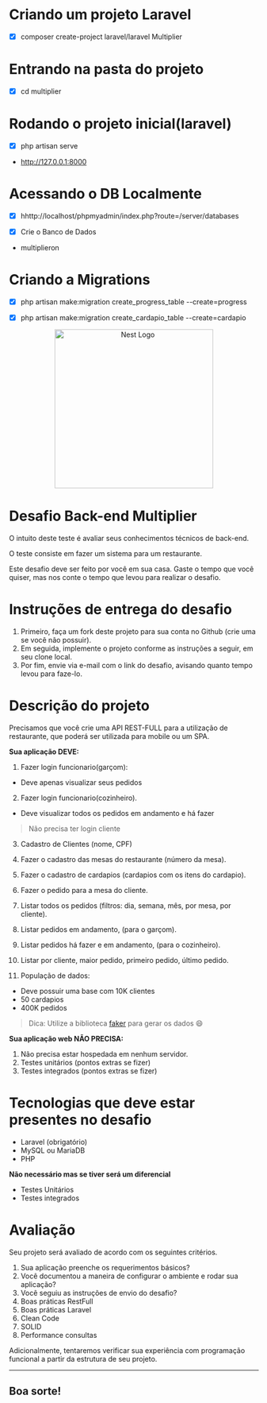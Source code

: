 # Criando um projeto Laravel

- [X] composer create-project laravel/laravel Multiplier 

# Entrando na pasta do projeto 

- [X] cd multiplier

# Rodando o projeto inicial(laravel)

- [x] php artisan serve

* http://127.0.0.1:8000

# Acessando o DB Localmente

- [x] hhttp://localhost/phpmyadmin/index.php?route=/server/databases

- [x] Crie o Banco de Dados 

* multiplieron

# Criando a Migrations

- [x] php artisan make:migration create_progress_table --create=progress
- [x] php artisan make:migration create_cardapio_table --create=cardapio


<p align="center">
  <img src="https://multiplier.com.br/assets/multiplier.svg" width="320" alt="Nest Logo" />
</p>


# Desafio Back-end Multiplier

O intuito deste teste é avaliar seus conhecimentos técnicos de back-end.

O teste consiste em fazer um sistema para um restaurante.

Este desafio deve ser feito por você em sua casa. Gaste o tempo que você quiser, mas nos conte o tempo que levou para realizar o desafio.

# Instruções de entrega do desafio

1. Primeiro, faça um fork deste projeto para sua conta no Github (crie uma se você não possuir).
2. Em seguida, implemente o projeto conforme as instruções a seguir, em seu clone local.
3. Por fim, envie via e-mail com o link do desafio, avisando quanto tempo levou para faze-lo.

# Descrição do projeto

Precisamos que você crie uma API REST-FULL para a utilização de restaurante, que poderá ser utilizada para mobile ou um SPA.

**Sua aplicação DEVE:**

1. Fazer login funcionario(garçom):
- Deve apenas visualizar seus pedidos

2. Fazer login funcionario(cozinheiro).
- Deve visualizar todos os pedidos em andamento e há fazer

> Não precisa ter login cliente

3. Cadastro de Clientes (nome, CPF)
4. Fazer o cadastro das mesas do restaurante (número da mesa).
5. Fazer o cadastro de cardapios (cardapios com os itens do cardapio).
6. Fazer o pedido para a mesa do cliente.
7. Listar todos os pedidos (filtros: dia, semana, mês, por mesa, por cliente).
8. Listar pedidos em andamento, (para o garçom).
9. Listar pedidos há fazer e em andamento, (para o cozinheiro).
10. Listar por cliente, maior pedido, primeiro pedido, último pedido.

11. População de dados:
 - Deve possuir uma base com 10K clientes
 - 50 cardapios
 - 400K pedidos

> Dica: Utilize a biblioteca [faker](https://github.com/fakerphp/faker) para gerar os dados 😄

**Sua aplicação web NÃO PRECISA:**

1. Não precisa estar hospedada em nenhum servidor.
2. Testes unitários (pontos extras se fizer)
3. Testes integrados (pontos extras se fizer)

# Tecnologias que deve estar presentes no desafio

- Laravel (obrigatório)
- MySQL ou MariaDB
- PHP

**Não necessário mas se tiver será um diferencial**

- Testes Unitários
- Testes integrados

# Avaliação

Seu projeto será avaliado de acordo com os seguintes critérios.

1. Sua aplicação preenche os requerimentos básicos?
2. Você documentou a maneira de configurar o ambiente e rodar sua aplicação?
3. Você seguiu as instruções de envio do desafio?
4. Boas práticas RestFull
5. Boas práticas Laravel
6. Clean Code
7. SOLID
8. Performance consultas

Adicionalmente, tentaremos verificar sua experiência com programação funcional a partir da estrutura de seu projeto.

---

## Boa sorte!
